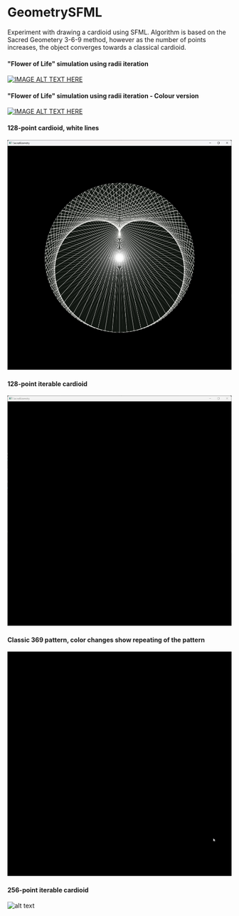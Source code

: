 # GeometrySFML
Experiment with drawing a cardioid using SFML. Algorithm is based on the Sacred Geometery 3-6-9 method, however as the number of points increases, the object converges towards a classical cardioid.

#### "Flower of Life" simulation using radii iteration
[![IMAGE ALT TEXT HERE](https://img.youtube.com/vi/1b56tz7Yu_E/0.jpg)](https://www.youtube.com/watch?v=1b56tz7Yu_E)

#### "Flower of Life" simulation using radii iteration - Colour version
[![IMAGE ALT TEXT HERE](https://img.youtube.com/vi/DjVl4fA_XlI/0.jpg)](https://www.youtube.com/watch?v=DjVl4fA_XlI)

#### 128-point cardioid, white lines
![alt text](https://github.com/AlexRuzin/GeometrySFML/blob/main/Images/128_wheel_static.png?raw=true)

#### 128-point iterable cardioid
![alt text](https://github.com/AlexRuzin/GeometrySFML/blob/main/Images/128_wheel_iterable.gif?raw=true)

#### Classic 369 pattern, color changes show repeating of the pattern
![alt text](https://github.com/AlexRuzin/GeometrySFML/blob/main/Images/classic_9_point.gif?raw=true)

#### 256-point iterable cardioid
![alt text](https://github.com/AlexRuzin/GeometrySFML/blob/main/Images/256_iterable.gif?raw=true)
